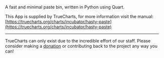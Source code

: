 A fast and minimal paste bin, written in Python using Quart.

This App is supplied by TrueCharts, for more information visit the manual: [https://truecharts.org/charts/incubator/hasty-paste](https://truecharts.org/charts/incubator/hasty-paste)

---

TrueCharts can only exist due to the incredible effort of our staff.
Please consider making a [donation](https://truecharts.org/about/sponsor) or contributing back to the project any way you can!
